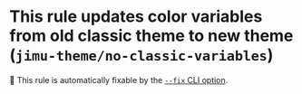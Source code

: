 # This rule updates color variables from old classic theme to new theme (`jimu-theme/no-classic-variables`)

🔧 This rule is automatically fixable by the [`--fix` CLI option](https://eslint.org/docs/latest/user-guide/command-line-interface#--fix).

<!-- end auto-generated rule header -->
